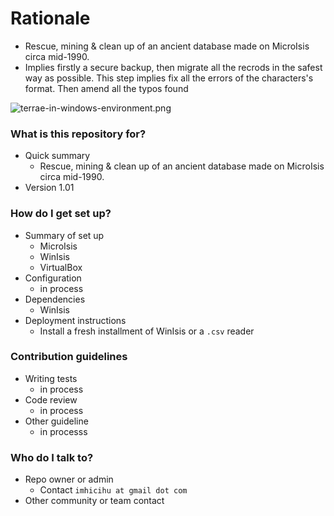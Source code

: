 # Rationale #
* Rescue, mining & clean up of an ancient database made on MicroIsis circa mid-1990. 
* Implies firstly a secure backup, then migrate all the recrods in the safest way as possible. This step implies fix all the errors of the characters's format. Then amend all the typos found

![terrae-in-windows-environment.png](https://bitbucket.org/repo/EBnakg/images/4161797553-terrae-in-windows-environment.png)

### What is this repository for? ###

* Quick summary
     - Rescue, mining & clean up of an ancient database made on MicroIsis circa mid-1990.
* Version 1.01

### How do I get set up? ###

* Summary of set up
     - MicroIsis
     - WinIsis
     - VirtualBox
* Configuration
     - in process
* Dependencies
     - WinIsis 
* Deployment instructions
     - Install a fresh installment of WinIsis or a `.csv` reader

### Contribution guidelines ###

* Writing tests
     - in process
* Code review
     - in process
* Other guideline
     - in processs

### Who do I talk to? ###

* Repo owner or admin
     - Contact `imhicihu at gmail dot com`
* Other community or team contact